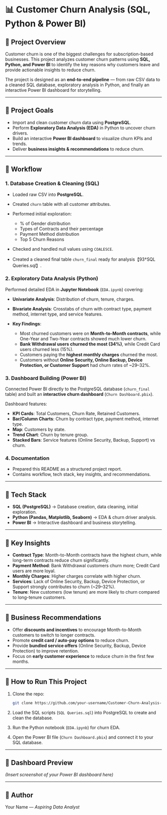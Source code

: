 # 📊 Customer Churn Analysis (SQL, Python & Power BI)

## 🔹 Project Overview

Customer churn is one of the biggest challenges for subscription-based businesses. This project analyzes customer churn patterns using **SQL, Python, and Power BI** to identify the key reasons why customers leave and provide actionable insights to reduce churn.

The project is designed as an **end-to-end pipeline** — from raw CSV data to a cleaned SQL database, exploratory analysis in Python, and finally an interactive Power BI dashboard for storytelling.

---

## 🔹 Project Goals

* Import and clean customer churn data using **PostgreSQL**.
* Perform **Exploratory Data Analysis (EDA)** in Python to uncover churn drivers.
* Build an interactive **Power BI dashboard** to visualize churn KPIs and trends.
* Deliver **business insights & recommendations** to reduce churn.

---

## 🔹 Workflow

### 1. Database Creation & Cleaning (SQL)

* Loaded raw CSV into **PostgreSQL**.
* Created `churn` table with all customer attributes.
* Performed initial exploration:

  * % of Gender distribution
  * Types of Contracts and their percentage
  * Payment Method distribution
  * Top 5 Churn Reasons
* Checked and handled null values using `COALESCE`.
* Created a cleaned final table `churn_final` ready for analysis【93†SQL Queries.sql】.

### 2. Exploratory Data Analysis (Python)

Performed detailed EDA in **Jupyter Notebook** (`EDA.ipynb`) covering:

* **Univariate Analysis**: Distribution of churn, tenure, charges.
* **Bivariate Analysis**: Crosstabs of churn with contract type, payment method, internet type, and service features.
* **Key Findings**:

  * Most churned customers were on **Month-to-Month contracts**, while One-Year and Two-Year contracts showed much lower churn.
  * **Bank Withdrawal users churned the most (34%)**, while Credit Card users churned less (15%).
  * Customers paying the **highest monthly charges** churned the most.
  * Customers without **Online Security, Online Backup, Device Protection, or Customer Support** had churn rates of \~29–32%.

### 3. Dashboard Building (Power BI)

Connected Power BI directly to the PostgreSQL database (`churn_final` table) and built an **interactive churn dashboard** (`Churn Dashboard.pbix`).

Dashboard features:

* **KPI Cards**: Total Customers, Churn Rate, Retained Customers.
* **Bar/Column Charts**: Churn by contract type, payment method, internet type.
* **Map**: Customers by state.
* **Trend Chart**: Churn by tenure group.
* **Stacked Bars**: Service features (Online Security, Backup, Support) vs churn.

### 4. Documentation

* Prepared this README as a structured project report.
* Contains workflow, tech stack, key insights, and recommendations.

---

## 🔹 Tech Stack

* **SQL (PostgreSQL)** → Database creation, data cleaning, initial exploration.
* **Python (Pandas, Matplotlib, Seaborn)** → EDA & churn driver analysis.
* **Power BI** → Interactive dashboard and business storytelling.

---

## 🔹 Key Insights

* **Contract Type**: Month-to-Month contracts have the highest churn, while long-term contracts reduce churn significantly.
* **Payment Method**: Bank Withdrawal customers churn more; Credit Card users are more loyal.
* **Monthly Charges**: Higher charges correlate with higher churn.
* **Services**: Lack of Online Security, Backup, Device Protection, or Support strongly contributes to churn (\~29–32%).
* **Tenure**: New customers (low tenure) are more likely to churn compared to long-tenure customers.

---

## 🔹 Business Recommendations

* Offer **discounts and incentives** to encourage Month-to-Month customers to switch to longer contracts.
* Promote **credit card / auto-pay options** to reduce churn.
* Provide **bundled service offers** (Online Security, Backup, Device Protection) to improve retention.
* Focus on **early customer experience** to reduce churn in the first few months.

---

## 🔹 How to Run This Project

1. Clone the repo:

   ```bash
   git clone https://github.com/your-username/Customer-Churn-Analysis-SQL-Python-PowerBI.git
   ```
2. Load the SQL scripts (`SQL Queries.sql`) into PostgreSQL to create and clean the database.
3. Run the Python notebook (`EDA.ipynb`) for churn EDA.
4. Open the Power BI file (`Churn Dashboard.pbix`) and connect it to your SQL database.

---

## 🔹 Dashboard Preview

*(Insert screenshot of your Power BI dashboard here)*

---

## 📌 Author

Your Name — *Aspiring Data Analyst*
